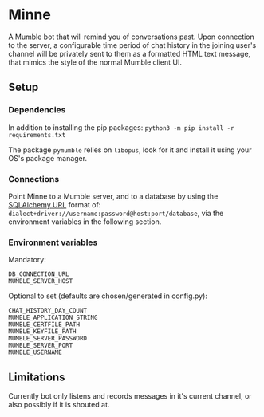 # Minne

A Mumble bot that will remind you of conversations past. Upon connection to the server, a configurable time period of chat history in the joining user's channel will be privately sent to them as a formatted HTML text message, that mimics the style of the normal Mumble client UI.

## Setup

### Dependencies

In addition to installing the pip packages:
`python3 -m pip install -r requirements.txt`

The package `pymumble` relies on `libopus`, look for it and install it using
your OS's package manager.

### Connections

Point Minne to a Mumble server, and to a database by using the [SQLAlchemy URL](https://docs.sqlalchemy.org/en/13/core/engines.html#database-urls) format of: `dialect+driver://username:password@host:port/database`, via the environment variables in the following section.

### Environment variables

Mandatory:

```
DB_CONNECTION_URL
MUMBLE_SERVER_HOST
```

Optional to set (defaults are chosen/generated in config.py):

```
CHAT_HISTORY_DAY_COUNT
MUMBLE_APPLICATION_STRING
MUMBLE_CERTFILE_PATH
MUMBLE_KEYFILE_PATH
MUMBLE_SERVER_PASSWORD
MUMBLE_SERVER_PORT
MUMBLE_USERNAME
```

## Limitations

Currently bot only listens and records messages in it's current channel, or also possibly if it is shouted at.